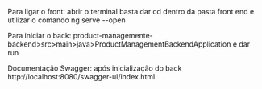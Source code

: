 Para ligar o front: 
abrir o terminal basta dar cd dentro da pasta front end e utilizar o comando ng serve --open

Para iniciar o back: product-managemente-backend>src>main>java>ProductManagementBackendApplication e dar run

Documentação Swagger: 
após inicialização do back http://localhost:8080/swagger-ui/index.html 